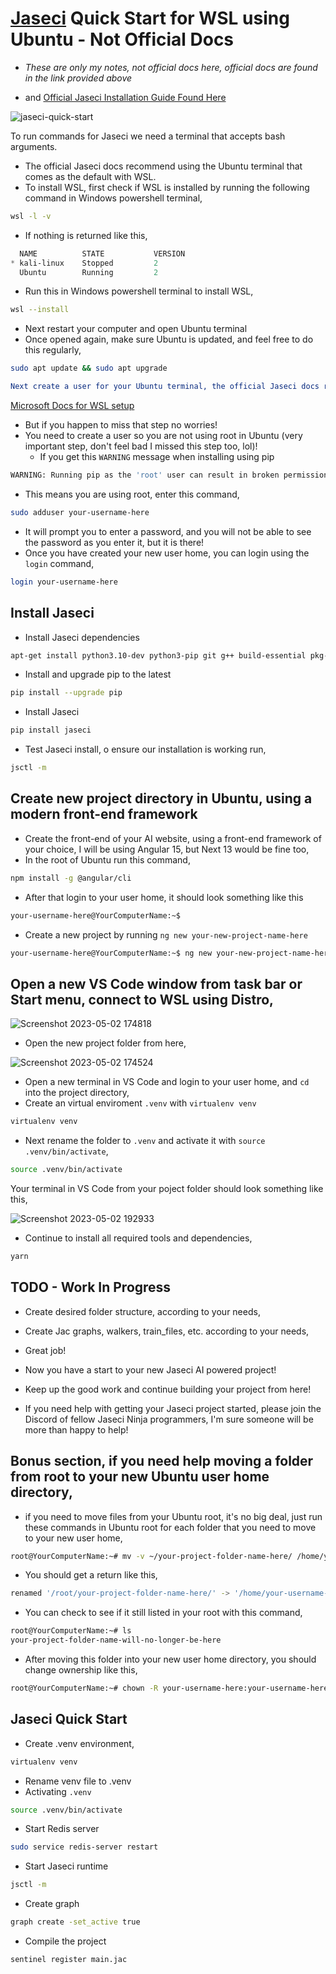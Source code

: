 # [Jaseci](https://www.jaseci.org/) Quick Start for WSL using Ubuntu - Not Official Docs

- *These are only my notes, not official docs here, official docs are found in the link provided above*

- and [Official Jaseci Installation Guide Found Here](https://docs.jaseci.org/docs/docs/getting_started/installation)

<p align="left"> 
<img src="https://komarev.com/ghpvc/?username=jaseci-quick-start&label=Profile%20views&color=f79952&style=flat" alt="jaseci-quick-start" /> 
</p>

To run commands for Jaseci we need a terminal that accepts bash arguments. 
- The official Jaseci docs recommend using the Ubuntu terminal that comes as the default with WSL.
- To install WSL, first check if WSL is installed by running the following command in Windows powershell terminal,

```bash
wsl -l -v
```

- If nothing is returned like this,

```powershell
  NAME          STATE           VERSION
* kali-linux    Stopped         2
  Ubuntu        Running         2
```

- Run this in Windows powershell terminal to install WSL,

```bash
wsl --install
```

- Next restart your computer and open Ubuntu terminal
- Once opened again, make sure Ubuntu is updated, and feel free to do this regularly,

```bash
sudo apt update && sudo apt upgrade
```

```yml
Next create a user for your Ubuntu terminal, the official Jaseci docs reference these docs: 
```

[Microsoft Docs for WSL setup](https://learn.microsoft.com/en-us/windows/wsl/setup/environment#set-up-your-linux-username-and-password)

- But if you happen to miss that step no worries! 
- You need to create a user so you are not using root in Ubuntu (very important step, don't feel bad I missed this step too, lol)!
  - If you get this `WARNING` message when installing using pip 

```bash
WARNING: Running pip as the 'root' user can result in broken permissions and conflicting behaviour with the system package manager. It is recommended to use a virtual environment instead: https://pip.pypa.io/warnings/venv
```

- This means you are using root, enter this command,

```bash
sudo adduser your-username-here
```

- It will prompt you to enter a password, and you will not be able to see the password as you enter it, but it is there!
- Once you have created your new user home, you can login using the `login` command,

```bash
login your-username-here
```

## Install Jaseci

- Install Jaseci dependencies

```bash
apt-get install python3.10-dev python3-pip git g++ build-essential pkg-config cmake
```

- Install and upgrade pip to the latest

```bash
pip install --upgrade pip
```

- Install Jaseci

```bash
pip install jaseci
```

- Test Jaseci install, o ensure our installation is working run,

```bash
jsctl -m
```

## Create new project directory in Ubuntu, using a modern front-end framework

- Create the front-end of your AI website, using a front-end framework of your choice, I will be using Angular 15, but Next 13 would be fine too,
- In the root of Ubuntu run this command,


```bash
npm install -g @angular/cli
```

- After that login to your user home, it should look something like this

```bash
your-username-here@YourComputerName:~$
```

- Create a new project by running `ng new your-new-project-name-here`

```bash
your-username-here@YourComputerName:~$ ng new your-new-project-name-here
```

## Open a new VS Code window from task bar or Start menu, connect to WSL using Distro,

![Screenshot 2023-05-02 174818](https://user-images.githubusercontent.com/104662990/235808679-d7010b42-89e9-4275-8f6d-3db0887f7f72.png)

- Open the new project folder from here,

![Screenshot 2023-05-02 174524](https://user-images.githubusercontent.com/104662990/235808394-2f194548-db8b-4430-9ffe-2feac70c8a8a.png)

- Open a new terminal in VS Code and login to your user home, and `cd` into the project directory, 
- Create an virtual enviroment `.venv` with `virtualenv venv`

```bash
virtualenv venv
```

- Next rename the folder to `.venv` and activate it with `source .venv/bin/activate`,

```bash
source .venv/bin/activate
```

Your terminal in VS Code from your poject folder should look something like this,

![Screenshot 2023-05-02 192933](https://user-images.githubusercontent.com/104662990/235817786-c6aace5f-8c6c-44b7-b861-548d9681779e.png)


- Continue to install all required tools and dependencies,

```bash
yarn
```

## TODO - Work In Progress

- Create desired folder structure, according to your needs,

- Create Jac graphs, walkers, train_files, etc. according to your needs,

- Great job! 

- Now you have a start to your new Jaseci AI powered project!

- Keep up the good work and continue building your project from here!

- If you need help with getting your Jaseci project started, please join the Discord of fellow Jaseci Ninja programmers, I'm sure someone will be more than happy to help!

## Bonus section, if you need help moving a folder from root to your new Ubuntu user home directory,

- if you need to move files from your Ubuntu root, it's no big deal, just run these commands in Ubuntu root for each folder that you need to move to your new user home,

```bash
root@YourComputerName:~# mv -v ~/your-project-folder-name-here/ /home/your-username-here/your-project-folder-name-here/
```

- You should get a return like this,

```bash
renamed '/root/your-project-folder-name-here/' -> '/home/your-username-here/your-project-folder-name-here/'
```

- You can check to see if it still listed in your root with this command,

```bash
root@YourComputerName:~# ls
your-project-folder-name-will-no-longer-be-here
```

- After moving this folder into your new user home directory, you should change ownership like this,

```bash
root@YourComputerName:~# chown -R your-username-here:your-username-here /home/your-username-here/your-project-folder-name-here
```

## Jaseci Quick Start

- Create .venv environment,

```bash
virtualenv venv
```

- Rename venv file to .venv
- Activating `.venv`

```bash
source .venv/bin/activate
```

- Start Redis server

```bash
sudo service redis-server restart
```

- Start Jaseci runtime

```bash
jsctl -m
```

- Create graph

```bash
graph create -set_active true
```

- Compile the project

```bash
sentinel register main.jac
```










